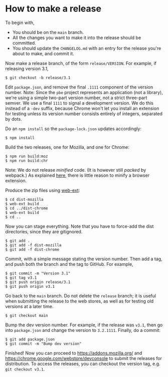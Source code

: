 # How to make a release


To begin with,

* You should be on the `main` branch.
* All the changes you want to make it into the release should be committed.
* You should update the `CHANGELOG.md` with an entry for the release you're about to
  make, and commit it.

Now make a release branch, of the form `release/VERSION`. For example,
if releasing version 3.1,

    $ git checkout -b release/3.1

Edit `package.json`, and remove the final `.1111` component of the version number.
Note: Since the `pbe` project represents an application (not a library),
we're using a simple two-part version number, not a strict three-part semver.
We use a final `1111` to signal a development version. We do this instead of
a `-dev` suffix, because Chrome won't let you install an extension for testing
unless its version number consists entirely of integers, separated by dots.

Do an `npm install` so the `package-lock.json` updates accordingly:

    $ npm install

Build the two releases, one for Mozilla, and one for Chrome:

    $ npm run build:moz
    $ npm run build:chr

Note: We do not release _minified_ code. (It is however still _packed_ by webpack.)
As explained [here](https://extensionworkshop.com/documentation/publish/source-code-submission/),
there is little reason to minify a browser extension.

Produce the zip files using
[web-ext](https://extensionworkshop.com/documentation/develop/getting-started-with-web-ext/):

    $ cd dist-mozilla
    $ web-ext build
    $ cd ../dist-chrome
    $ web-ext build
    $ cd ..

Now you can stage everything. Note that you have to force-add the dist directories,
since they are gitignored.

    $ git add .
    $ git add -f dist-mozilla
    $ git add -f dist-chrome

Commit, with a simple message stating the version number. Then add a tag, and push both
the branch and the tag to GitHub. For example,

    $ git commit -m "Version 3.1"
    $ git tag v3.1
    $ git push origin release/3.1
    $ git push origin v3.1

Go back to the `main` branch. Do not delete the `release` branch; it is useful when
submitting the release to the web stores, as well as for testing old versions at a later
time.

    $ git checkout main

Bump the dev version number. For example, if the release was `v3.1`, then go
into `package.json` and change the version to `3.2.1111`. Finally, do a commit:

    $ git add package.json
    $ git commit -m "Bump dev version"

Finished! Now you can proceed to
<https://addons.mozilla.org/> and <https://chrome.google.com/webstore/devconsole>
to submit the releases for distribution. To access the releases, you can checkout
the version tag, e.g. `git checkout v3.1`.
